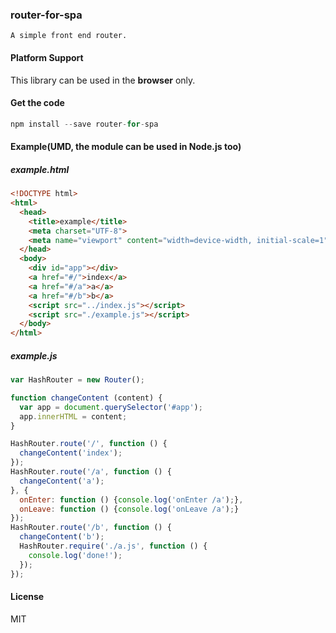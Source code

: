 ### router-for-spa
    A simple front end router.
#### Platform Support
This library can be used in the **browser** only.
#### Get the code
```javascript
npm install --save router-for-spa
```
#### Example(UMD, the module can be used in Node.js too)
##### example.html
```html
<!DOCTYPE html>
<html>
  <head>
    <title>example</title>
    <meta charset="UTF-8">
    <meta name="viewport" content="width=device-width, initial-scale=1">
  </head>
  <body>
    <div id="app"></div>
    <a href="#/">index</a>
    <a href="#/a">a</a>
    <a href="#/b">b</a>
    <script src="../index.js"></script>
    <script src="./example.js"></script>
  </body>
</html>
```
##### example.js
```javascript
var HashRouter = new Router();

function changeContent (content) {
  var app = document.querySelector('#app');
  app.innerHTML = content;
}

HashRouter.route('/', function () {
  changeContent('index');
});
HashRouter.route('/a', function () {
  changeContent('a');
}, {
  onEnter: function () {console.log('onEnter /a');},
  onLeave: function () {console.log('onLeave /a');}
});
HashRouter.route('/b', function () {
  changeContent('b');
  HashRouter.require('./a.js', function () {
    console.log('done!');
  });
});

```
#### License
MIT
